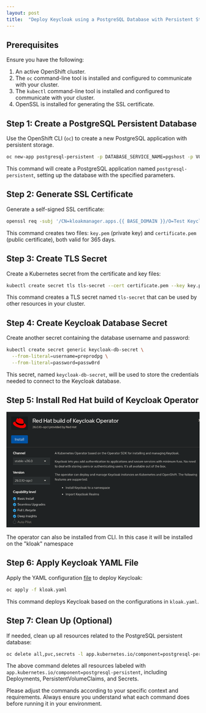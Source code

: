 ```yaml
---
layout: post
title:  "Deploy Keycloak using a PostgreSQL Database with Persistent Storage on OpenShift and the Red Hat Keycloak Operator"
---
```


## Prerequisites

Ensure you have the following:

1. An active OpenShift cluster.
2. The `oc` command-line tool is installed and configured to communicate with your cluster.
3. The `kubectl` command-line tool is installed and configured to communicate with your cluster.
4. OpenSSL is installed for generating the SSL certificate.

## Step 1: Create a PostgreSQL Persistent Database

Use the OpenShift CLI (`oc`) to create a new PostgreSQL application with persistent storage. 

```bash
oc new-app postgresql-persistent -p DATABASE_SERVICE_NAME=pgshost -p VOLUME_CAPACITY=2Gi -p POSTGRESQL_USER=preprodpg -p POSTGRESQL_PASSWORD=passw0rd -p POSTGRESQL_DATABASE=keycloak -p POSTGRESQL_VERSION=15-el9
```

This command will create a PostgreSQL application named `postgresql-persistent`, setting up the database with the specified parameters.

## Step 2: Generate SSL Certificate

Generate a self-signed SSL certificate:

```bash
openssl req -subj '/CN=kloakmanager.apps.{{ BASE_DOMAIN }}/O=Test Keycloak./C=US' -newkey rsa:2048 -nodes -keyout key.pem -x509 -days 365 -out certificate.pem
```

This command creates two files: `key.pem` (private key) and `certificate.pem` (public certificate), both valid for 365 days.

## Step 3: Create TLS Secret

Create a Kubernetes secret from the certificate and key files:

```bash
kubectl create secret tls tls-secret --cert certificate.pem --key key.pem
```

This command creates a TLS secret named `tls-secret` that can be used by other resources in your cluster.

## Step 4: Create Keycloak Database Secret

Create another secret containing the database username and password:

```bash
kubectl create secret generic keycloak-db-secret \
  --from-literal=username=preprodpg \
  --from-literal=password=passw0rd
```

This secret, named `keycloak-db-secret`, will be used to store the credentials needed to connect to the Keycloak database.

## Step 5: Install Red Hat build of Keycloak Operator
![Installation using the OCP console](/assets/images/keycloack.png)

The operator can also be installed from CLI. In this case it will be installed on the "kloak" namespace

## Step 6: Apply Keycloak YAML File

Apply the YAML configuration [file](/assets/yaml/kloak.yaml) to deploy Keycloak:

```bash
oc apply -f kloak.yaml
```

This command deploys Keycloak based on the configurations in `kloak.yaml`.

## Step 7: Clean Up (Optional)

If needed, clean up all resources related to the PostgreSQL persistent database:

```bash
oc delete all,pvc,secrets -l app.kubernetes.io/component=postgresql-persistent
```

The above command deletes all resources labeled with `app.kubernetes.io/component=postgresql-persistent`, including Deployments, PersistentVolumeClaims, and Secrets.

Please adjust the commands according to your specific context and requirements. Always ensure you understand what each command does before running it in your environment.